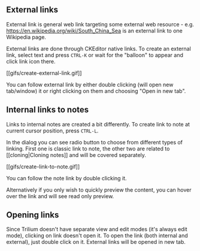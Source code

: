 ## External links
External link is general web link targeting some external web resource - e.g. https://en.wikipedia.org/wiki/South_China_Sea is an external link to one Wikipedia page.

External links are done through CKEditor native links. To create an external link, select text and press ```CTRL-K``` or wait for the "balloon" to appear and click link icon there.

[[gifs/create-external-link.gif]]

You can follow external link by either double clicking (will open new tab/window) it or right clicking on them and choosing "Open in new tab".

## Internal links to notes

Links to internal notes are created a bit differently. To create link to note at current cursor position, press ```CTRL-L```.

In the dialog you can see radio button to choose from different types of linking. First one is classic link to note, the other two are related to [[cloning|Cloning notes]] and will be covered separately.

[[gifs/create-link-to-note.gif]]

You can follow the note link by double clicking it.

Alternatively if you only wish to quickly preview the content, you can hover over the link and will see read only preview.

## Opening links

Since Trilium doesn't have separate view and edit modes (it's always edit mode), clicking on link doesn't open it. To open the link (both internal and external), just double click on it. External links will be opened in new tab.